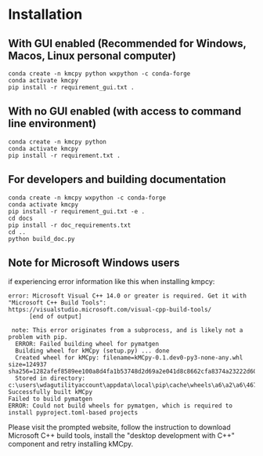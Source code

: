 # Installation

## With GUI enabled (Recommended for Windows, Macos, Linux personal computer)

```
conda create -n kmcpy python wxpython -c conda-forge
conda activate kmcpy
pip install -r requirement_gui.txt .
```


## With no GUI enabled (with access to command line environment)

```
conda create -n kmcpy python
conda activate kmcpy
pip install -r requirement.txt .
```

## For developers and building documentation

```
conda create -n kmcpy wxpython -c conda-forge
conda activate kmcpy
pip install -r requirement_gui.txt -e .
cd docs
pip install -r doc_requirements.txt
cd ..
python build_doc.py
```

## Note for Microsoft Windows users

if experiencing error information like this when installing kmpcy:

```
error: Microsoft Visual C++ 14.0 or greater is required. Get it with "Microsoft C++ Build Tools": https://visualstudio.microsoft.com/visual-cpp-build-tools/
      [end of output]

 note: This error originates from a subprocess, and is likely not a problem with pip.
  ERROR: Failed building wheel for pymatgen
  Building wheel for kMCpy (setup.py) ... done
  Created wheel for kMCpy: filename=kMCpy-0.1.dev0-py3-none-any.whl size=124937 sha256=1282afef8589ee100a8d4fa1b53748d2d69a2e041d8c8662cfa8374a23222d60
  Stored in directory: c:\users\wdagutilityaccount\appdata\local\pip\cache\wheels\a6\a2\a6\4675cd18beeaea66ca25508dcaef9c1b59689e7794a770d602
Successfully built kMCpy
Failed to build pymatgen
ERROR: Could not build wheels for pymatgen, which is required to install pyproject.toml-based projects
```

Please visit the prompted website, follow the instruction to download Microsoft C++ build tools, install the "desktop development with C++" component and retry installing kMCpy. 
